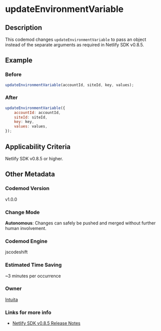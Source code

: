 # updateEnvironmentVariable

## Description

This codemod changes `updateEnvironmentVariable` to pass an object instead of the separate arguments as required in Netlify SDK v0.8.5.

## Example

### Before

```jsx
updateEnvironmentVariable(accountId, siteId, key, values);
```

### After

```jsx
updateEnvironmentVariable({
	accountId: accountId,
	siteId: siteId,
	key: key,
	values: values,
});
```

## Applicability Criteria

Netlify SDK v0.8.5 or higher.

## Other Metadata

### Codemod Version

v1.0.0

### Change Mode

**Autonomous**: Changes can safely be pushed and merged without further human involvement.

### **Codemod Engine**

jscodeshift

### Estimated Time Saving

~3 minutes per occurrence

### Owner

[Intuita](https://github.com/codemod-com)

### Links for more info

-   [Netlify SDK v0.8.5 Release Notes](https://sdk.netlify.com/release-notes/#085)
